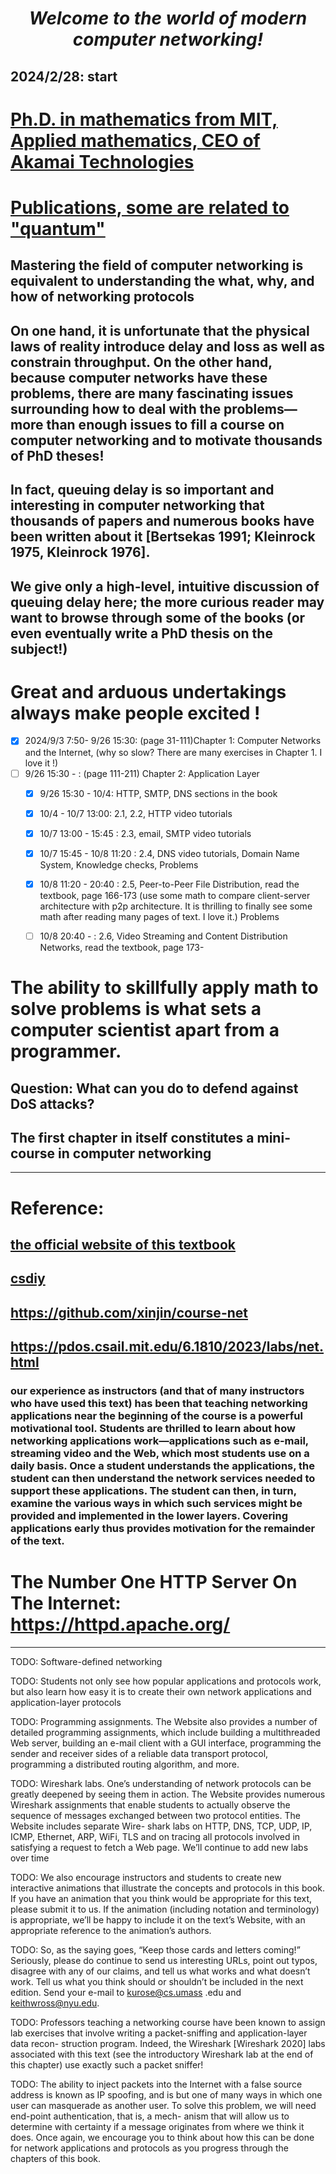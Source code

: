 
# <p align="center"> *Welcome to the world of modern computer networking!* </p>


## 2024/2/28: start
# [Ph.D. in mathematics from MIT, 	Applied mathematics, CEO of Akamai Technologies](https://en.wikipedia.org/wiki/F._Thomson_Leighton)
# [Publications, some are related to "quantum"](https://gaia.cs.umass.edu/networks/publications.html)
## Mastering the field of computer networking is equivalent to understanding the what, why, and how of networking protocols
## On one hand, it is unfortunate that the physical laws of reality introduce delay and loss as well as constrain throughput. On the other hand, because computer networks have these problems, there are many fascinating issues surrounding how to deal with the problems—more than enough issues to fill a course on computer networking and to motivate thousands of PhD theses!
## In fact, queuing delay is so important and interesting in computer networking that thousands of papers and numerous books have been written about it [Bertsekas 1991; Kleinrock 1975, Kleinrock 1976]. 
## We give only a high-level, intuitive discussion of queuing delay here; the more curious reader may want to browse through some of the books (or even eventually write a PhD thesis on the subject!)
# Great and arduous undertakings always make people excited !


- [x] 2024/9/3 7:50- 9/26 15:30: (page 31-111)Chapter 1: Computer Networks and the Internet, (why so slow? There are many exercises in Chapter 1. I love it !)
- [ ] 9/26 15:30 - : (page 111-211) Chapter 2: Application Layer
  - [x] 9/26 15:30 - 10/4: HTTP, SMTP, DNS sections in the book
  - [x] 10/4 - 10/7 13:00: 2.1, 2.2, HTTP video tutorials
  - [x] 10/7 13:00 - 15:45 : 2.3, email, SMTP video tutorials
  - [x] 10/7 15:45 - 10/8 11:20 : 2.4, DNS video tutorials, Domain Name System, Knowledge checks, Problems
  - [x] 10/8 11:20 - 20:40 : 2.5, Peer-to-Peer File Distribution, read the textbook, page 166-173  (use some math to compare client-server architecture with p2p architecture. It is thrilling to finally see some math after reading many pages of text. I love it.) Problems
  - [ ] 10/8 20:40 - : 2.6, Video Streaming and Content Distribution Networks, read the textbook, page 173-
     



# The ability to skillfully apply math to solve problems is what sets a computer scientist apart from a programmer.


## Question: What can you do to defend against DoS attacks? 
## The first chapter in itself constitutes a mini-course in computer networking

---


# Reference:
## [the official website of this textbook](https://gaia.cs.umass.edu/kurose_ross/index.php)
## [csdiy](https://csdiy.wiki/%E8%AE%A1%E7%AE%97%E6%9C%BA%E7%BD%91%E7%BB%9C/topdown/)
## https://github.com/xinjin/course-net
## https://pdos.csail.mit.edu/6.1810/2023/labs/net.html


### our experience as instructors (and that of many instructors who have used this text) has been that teaching networking applications near the beginning of the course is a powerful motivational tool. Students are thrilled to learn about how networking applications work—applications such as e-mail, streaming video and the Web, which most students use on a daily basis. Once a student understands the applications, the student can then understand the network services needed to support these applications. The student can then, in turn, examine the various ways in which such services might be provided and implemented in the lower layers. Covering applications early thus provides motivation for the remainder of the text.

# The Number One HTTP Server On The Internet: https://httpd.apache.org/
--- 


TODO: Software-defined networking 

TODO: Students not only see how popular applications and protocols work, but also learn how easy it is to create their own network applications and application-layer protocols

TODO: Programming assignments. The Website also provides a number of detailed
programming assignments, which include building a multithreaded Web server,
building an e-mail client with a GUI interface, programming the sender and
receiver sides of a reliable data transport protocol, programming a distributed
routing algorithm, and more.   


TODO: Wireshark labs. One’s understanding of network protocols can be greatly
deepened by seeing them in action. The Website provides numerous Wireshark
assignments that enable students to actually observe the sequence of messages
exchanged between two protocol entities. The Website includes separate Wire-
shark labs on HTTP, DNS, TCP, UDP, IP, ICMP, Ethernet, ARP, WiFi, TLS and
on tracing all protocols involved in satisfying a request to fetch a Web page. We’ll
continue to add new labs over time

TODO: We also encourage instructors and students to create new interactive animations
that illustrate the concepts and protocols in this book. If you have an animation that
you think would be appropriate for this text, please submit it to us. If the animation
(including notation and terminology) is appropriate, we’ll be happy to include it on
the text’s Website, with an appropriate reference to the animation’s authors.

TODO: So, as the saying goes, “Keep those cards and letters coming!” Seriously, please
do continue to send us interesting URLs, point out typos, disagree with any of our
claims, and tell us what works and what doesn’t work. Tell us what you think should
or shouldn’t be included in the next edition. Send your e-mail to kurose@cs.umass
.edu and keithwross@nyu.edu.

TODO: Professors teaching a networking course have been known to assign
lab exercises that involve writing a packet-sniffing and application-layer data recon-
struction program. Indeed, the Wireshark [Wireshark 2020] labs associated with this
text (see the introductory Wireshark lab at the end of this chapter) use exactly such
a packet sniffer!

TODO: The ability to inject packets into the
Internet with a false source address is known as IP spoofing, and is but one of many
ways in which one user can masquerade as another user.
To solve this problem, we will need end-point authentication, that is, a mech-
anism that will allow us to determine with certainty if a message originates from
where we think it does. Once again, we encourage you to think about how this
can be done for network applications and protocols as you progress through the
chapters of this book.
